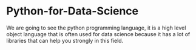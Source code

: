 # Python-for-Data-Science

We are going to see the python programming language, it is a high level object language that is often used for data science because it has a lot of libraries that can help
you strongly in this field.
